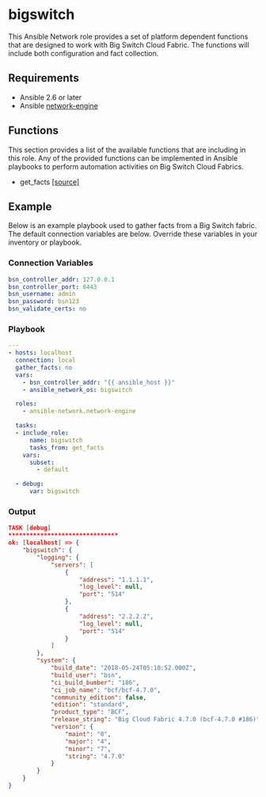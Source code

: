 # bigswitch

This Ansible Network role provides a set of platform dependent functions that are designed to work with Big Switch Cloud Fabric. The functions will include both configuration and fact collection.

## Requirements

* Ansible 2.6 or later
* Ansible [network-engine](https://galaxy.ansible.com/ansible-network/network-engine)

## Functions

This section provides a list of the available functions that are including in this role. Any of the provided functions can be implemented in Ansible playbooks to perform automation activities on Big Switch Cloud Fabrics.

* get_facts [[source]](/tasks/get_facts.yml)

## Example

Below is an example playbook used to gather facts from a Big Switch fabric. The default connection variables are below. Override these variables in your inventory or playbook.

### Connection Variables

```yaml
bsn_controller_addr: 127.0.0.1
bsn_controller_port: 8443
bsn_username: admin
bsn_password: bsn123
bsn_validate_certs: no
```

### Playbook

```yaml
---
- hosts: localhost
  connection: local
  gather_facts: no
  vars:
    - bsn_controller_addr: "{{ ansible_host }}"
    - ansible_network_os: bigswitch

  roles:
    - ansible-network.network-engine

  tasks:
  - include_role:
      name: bigswitch
      tasks_from: get_facts
    vars:
      subset:
        - default

  - debug:
      var: bigswitch
```

### Output

```json
TASK [debug] 
*******************************
ok: [localhost] => {
    "bigswitch": {
        "logging": {
            "servers": [
                {
                    "address": "1.1.1.1", 
                    "log_level": null, 
                    "port": "514"
                }, 
                {
                    "address": "2.2.2.2", 
                    "log_level": null, 
                    "port": "514"
                }
            ]
        }, 
        "system": {
            "build_date": "2018-05-24T05:10:52.000Z", 
            "build_user": "bsn", 
            "ci_build_bumber": "186", 
            "ci_job_name": "bcf/bcf-4.7.0", 
            "community_edition": false, 
            "edition": "standard", 
            "product_type": "BCF", 
            "release_string": "Big Cloud Fabric 4.7.0 (bcf-4.7.0 #186)", 
            "version": {
                "maint": "0", 
                "major": "4", 
                "minor": "7", 
                "string": "4.7.0"
            }
        }
    }
}
```